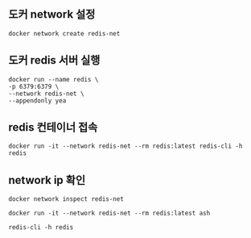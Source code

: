 ## 도커 network 설정

```
docker network create redis-net
```

## 도커 redis 서버 실행

```
docker run --name redis \
-p 6379:6379 \
--network redis-net \
--appendonly yea
```

## redis 컨테이너 접속

```
docker run -it --network redis-net --rm redis:latest redis-cli -h redis
```

## network ip 확인

```
docker network inspect redis-net
```

```
docker run -it --network redis-net --rm redis:latest ash
```

```
redis-cli -h redis
```